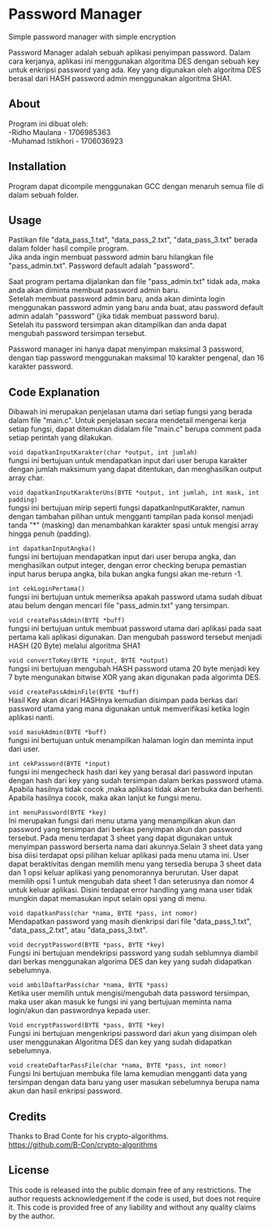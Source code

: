 # Password Manager
Simple password manager with simple encryption

Password Manager adalah sebuah aplikasi penyimpan password. Dalam cara kerjanya, aplikasi ini menggunakan algoritma DES dengan sebuah key untuk enkripsi password yang ada. Key yang digunakan oleh algoritma DES berasal dari HASH password admin menggunakan algoritma SHA1.

## About
Program ini dibuat oleh:  
-Ridho Maulana - 1706985363  
-Muhamad Istikhori - 1706036923

## Installation
Program dapat dicompile menggunakan GCC dengan menaruh semua file di dalam sebuah folder.

## Usage
Pastikan file "data_pass_1.txt", "data_pass_2.txt", "data_pass_3.txt" berada dalam folder hasil compile program.  
Jika anda ingin membuat password admin baru hilangkan file "pass_admin.txt". Password default adalah "password".

Saat program pertama dijalankan dan file "pass_admin.txt" tidak ada, maka anda akan diminta membuat password admin baru.  
Setelah membuat password admin baru, anda akan diminta login menggunakan password admin yang baru anda buat, atau password default admin adalah "password" (jika tidak membuat password baru).  
Setelah itu password tersimpan akan ditampilkan dan anda dapat mengubah password tersimpan tersebut.

Password manager ini hanya dapat menyimpan maksimal 3 password, dengan tiap password menggunakan maksimal 10 karakter pengenal, dan 16 karakter password.

## Code Explanation
Dibawah ini merupakan penjelasan utama dari setiap fungsi yang berada dalam file "main.c". Untuk penjelasan secara mendetail mengenai kerja setiap fungsi, dapat ditemukan didalam file "main.c" berupa comment pada setiap perintah yang dilakukan.

`void dapatkanInputKarakter(char *output, int jumlah)`  
fungsi ini bertujuan untuk mendapatkan input dari user berupa karakter dengan jumlah maksimum yang dapat ditentukan, dan menghasilkan output array char.

`void dapatkanInputKarakterUns(BYTE *output, int jumlah, int mask, int padding)`   
fungsi ini bertujuan mirip seperti fungsi dapatkanInputKarakter, namun dengan tambahan pilihan untuk mengganti tampilan pada konsol menjadi tanda "\*" (masking) dan menambahkan karakter spasi untuk mengisi array hingga penuh (padding).

`int dapatkanInputAngka()`  
fungsi ini bertujuan mendapatkan input dari user berupa angka, dan menghasilkan output integer, dengan error checking berupa pemastian input harus berupa angka, bila bukan angka fungsi akan me-return -1.

`int cekLoginPertama()`  
fungsi ini bertujuan untuk memeriksa apakah password utama sudah dibuat atau belum dengan mencari file "pass_admin.txt" yang tersimpan.

`void createPassAdmin(BYTE *buff)`  
fungsi ini bertujuan untuk membuat password utama dari aplikasi pada saat pertama kali aplikasi digunakan. Dan mengubah password tersebut menjadi HASH (20 Byte) melalui algoritma SHA1

`void convertToKey(BYTE *input, BYTE *output)`  
fungsi ini bertujuan mengubah HASH password utama 20 byte menjadi key 7 byte mengunakan bitwise XOR yang akan digunakan pada algorimta DES.

`void createPassAdminFile(BYTE *buff)`  
Hasil Key akan dicari HASHnya kemudian disimpan pada berkas dari password utama yang mana digunakan untuk memverifikasi ketika login aplikasi nanti.

`void masukAdmin(BYTE *buff)`  
fungsi ini bertujuan untuk menampilkan halaman login dan meminta input dari user.

`int cekPassword(BYTE *input)`  
fungsi ini mengecheck hash dari key yang berasal dari password inputan dengan hash dari key yang sudah tersimpan dalam berkas password utama. Apabila hasilnya tidak cocok ,maka aplikasi tidak akan terbuka dan berhenti. Apabila hasilnya cocok, maka akan lanjut ke fungsi menu.

`int menuPassword(BYTE *key)`  
Ini merupakan fungsi dari menu utama yang menampilkan akun dan password yang tersimpan dari berkas penyimpan akun dan password tersebut. Pada menu terdapat 3 sheet yang dapat digunakan untuk menyimpan password berserta nama dari akunnya.Selain 3 sheet data yang bisa diisi terdapat opsi pilihan keluar aplikasi pada menu utama ini. User dapat beraktivitas dengan memilih menu yang tersedia berupa 3 sheet data dan 1 opsi keluar aplikasi yang penomorannya berurutan. User dapat memilih opsi 1 untuk mengubah data sheet 1 dan seterusnya dan nomor 4 untuk keluar aplikasi. Disini terdapat error handling yang mana user tidak mungkin dapat memasukan input selain opsi yang di menu.

`void dapatkanPass(char *nama, BYTE *pass, int nomor)`  
Mendapatkan password yang masih dienkripsi dari file "data_pass_1.txt", "data_pass_2.txt", atau "data_pass_3.txt".

`void decryptPassword(BYTE *pass, BYTE *key)`  
Fungsi ini bertujuan mendekripsi password yang sudah seblumnya diambil dari berkas menggunakan algorima DES dan key yang sudah didapatkan sebelumnya.

`void ambilDaftarPass(char *nama, BYTE *pass)`  
Ketika user memilih untuk mengisi/mengubah data password tersimpan, maka user akan masuk ke fungsi ini yang bertujuan meminta nama login/akun dan passwordnya kepada user.

`Void encryptPassword(BYTE *pass, BYTE *key)`  
Fungsi ini bertujuan mengenkripsi password dari akun yang disimpan oleh user menggunakan Algoritma DES dan key yang sudah didapatkan sebelumnya.

`void createDaftarPassFile(char *nama, BYTE *pass, int nomor)`  
Fungsi Ini bertujuan membuka file lama kemudian mengganti data yang tersimpan dengan data baru yang user masukan sebelumnya berupa nama akun dan hasil enkripsi password.

## Credits
Thanks to Brad Conte for his crypto-algorithms.  
https://github.com/B-Con/crypto-algorithms

## License
This code is released into the public domain free of any restrictions. The author requests acknowledgement if the code is used, but does not require it. This code is provided free of any liability and without any quality claims by the author.
